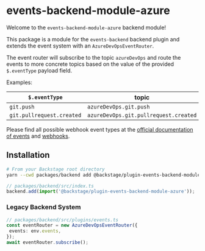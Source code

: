# events-backend-module-azure

Welcome to the `events-backend-module-azure` backend module!

This package is a module for the `events-backend` backend plugin
and extends the event system with an `AzureDevOpsEventRouter`.

The event router will subscribe to the topic `azureDevOps`
and route the events to more concrete topics based on the value
of the provided `$.eventType` payload field.

Examples:

| `$.eventType` | topic |
| ------------------------- | ------------------------------------- |
| `git.push` | `azureDevOps.git.push` |
| `git.pullrequest.created` | `azureDevOps.git.pullrequest.created` |

Please find all possible webhook event types at the
[official documentation of events](https://learn.microsoft.com/en-us/azure/devops/service-hooks/events?source=recommendations&view=azure-devops)
and [webhooks](https://learn.microsoft.com/en-us/azure/devops/service-hooks/services/webhooks?view=azure-devops).

## Installation

```bash
# From your Backstage root directory
yarn --cwd packages/backend add @backstage/plugin-events-backend-module-azure
```

```ts
// packages/backend/src/index.ts
backend.add(import('@backstage/plugin-events-backend-module-azure'));
```

### Legacy Backend System

```ts
// packages/backend/src/plugins/events.ts
const eventRouter = new AzureDevOpsEventRouter({
 events: env.events,
});
await eventRouter.subscribe();
```
